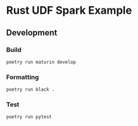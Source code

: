 # Rust UDF Spark Example

## Development

### Build

```shell
poetry run maturin develop
```

### Formatting

```shell
poetry run black .
```

### Test

```shell
poetry run pytest
`````
